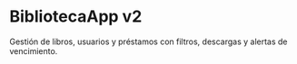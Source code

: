 # BibliotecaApp v2

Gestión de libros, usuarios y préstamos con filtros, descargas y alertas de vencimiento.